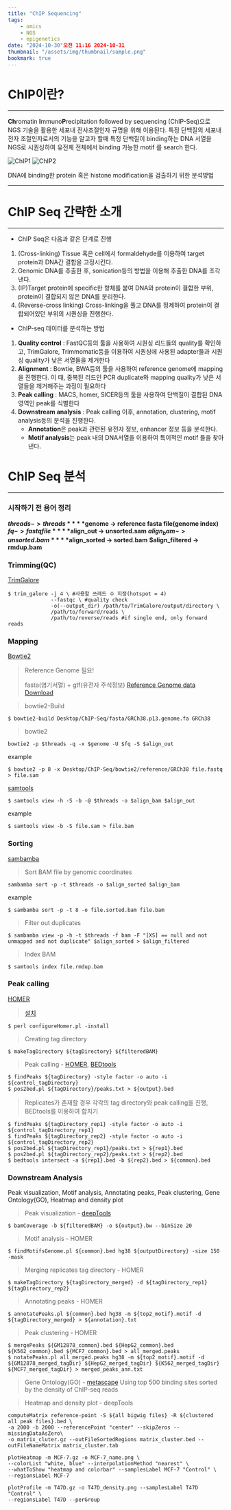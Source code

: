 ```yaml
---
title: "ChIP Sequencing"
tags:
    - omics
    - NGS
    - epigenetics
date: "2024-10-30"오전 11:16 2024-10-31
thumbnail: "/assets/img/thumbnail/sample.png"
bookmark: true
---
```


# ChIP이란?
---

**Ch**romatin **I**mmuno**P**recipitation followed by sequencing (ChIP-Seq)으로 NGS 기술을 활용한 세포내 전사조절인자 규명을 위해 이용된다. 특정 단백질의 세포내 전자 조절인자로서의 기능을 알고자 할때 특정 단백질이 binding하는 DNA 서열을 NGS로 시퀀싱하여 유전체 전체에서 binding 가능한 motif 를 search 한다.

![ChIP1](https://media.cellsignal.com/www/images/resources/applications/chip-educational/chip-protocol-steps.png)
![ChIP2](https://www.merckmillipore.com/INTERSHOP/static/WFS/Merck-KR-Site/-/Merck/ko_KR/Freestyle/BI-Bioscience/Genomic-Analysis/Epigenetics/chip-chip-workflow.jpg)

DNA에 binding한 protein 혹은 histone modification을 검출하기 위한 분석방법

---

# ChIP Seq 간략한 소개
---

- ChIP Seq은 다음과 같은 단계로 진행
1. (Cross-linking) Tissue 혹은 cell에서 formaldehyde를 이용하여 target protein과 DNA간 결합을 고정시킨다.
2. Genomic DNA를 추출한 후, sonication등의 방법을 이용해 추출한 DNA를 조각낸다.
3. (IP)Target protein에 specific한 항체를 붙여 DNA와 protein이 결합한 부위, protein이 결합되지 않은 DNA를 분리한다.
4. (Reverse-cross linking) Cross-linking을 풀고 DNA를 정제하여 protein이 결합되어있던 부위의 시퀀싱을 진행한다.

- ChIP-seq 데이터를 분석하는 방법
1. **Quality control** : FastQC등의 툴을 사용하여 시퀀싱 리드들의 quality를 확인하고, TrimGalore, Trimmomatic등을 이용하여 시퀀싱에 사용된 adapter들과 시퀀싱 quality가 낮은 서열들을 제거한다
2. **Alignment** : Bowtie, BWA등의 툴을 사용하여 reference genome에 mapping을 진행한다. 이 때, 중복된 리드인 PCR duplicate와 mapping quality가 낮은 서열들을 제거해주는 과정이 필요하다
3. **Peak calling** : MACS, homer, SICER등의 툴을 사용하여 단백질이 결합된 DNA영역인 peak를 식별한다
4. **Downstream analysis** : Peak calling 이후, annotation, clustering, motif analysis등의 분석을 진행한다. 
	- **Annotation**은 peak과 관련된 유전자 정보, enhancer 정보 등을 분석한다. 
	- **Motif analysis**는 peak 내의 DNA서열을 이용하여 특이적인 motif 들을 찾아낸다.

# ChIP Seq 분석
---

### 시작하기 전 용어 정리
**$threads -> threads**
**$genome -> reference fasta file(genome index)**
**$fq -> fastq file**
**$align_out -> unsorted.sam**
**$align_bam -> unsorted.bam**
**$align_sorted -> sorted.bam**
**$align_filtered -> rmdup.bam**



### Trimming(QC)
[TrimGalore](https://github.com/FelixKrueger/TrimGalore)

```
$ trim_galore -j 4 \ #사용할 쓰레드 수 지정(hotspot = 4)
              --fastqc \ #quality check
              -o(--output_dir) /path/to/TrimGalore/output/directory \
              /path/to/forward/reads \
              /path/to/reverse/reads #if single end, only forward reads
```

### Mapping
[Bowtie2](https://bowtie-bio.sourceforge.net/bowtie2/index.shtml)

> Reference Genome 필요!
>
> fasta(염기서열) + gtf(유전자 주석정보)
[Reference Genome data Download](https://www.gencodegenes.org/)

> bowtie2-Build

```
$ bowtie2-build Desktop/ChIP-Seq/fasta/GRCh38.p13.genome.fa GRCh38
```

> bowtie2

```
bowtie2 -p $threads -q -x $genome -U $fq -S $align_out
```

example
```
$ bowtie2 -p 8 -x Desktop/ChIP-Seq/bowtie2/reference/GRCh38 file.fastq > file.sam
```

[samtools](https://www.htslib.org/)

```
$ samtools view -h -S -b -@ $threads -o $align_bam $align_out
```
example
```
$ samtools view -b -S file.sam > file.bam
```

### Sorting
[sambamba](https://github.com/biod/sambamba)
> Sort BAM file by genomic coordinates

```
sambamba sort -p -t $threads -o $align_sorted $align_bam
```
example
```
$ sambamba sort -p -t 8 -o file.sorted.bam file.bam
```

> Filter out duplicates

```
$ sambamba view -p -h -t $threads -f bam -F "[XS] == null and not unmapped and not duplicate" $align_sorted > $align_filtered
```

> Index BAM

```
$ samtools index file.rmdup.bam
```

### Peak calling
[HOMER](http://homer.ucsd.edu/homer/)

> [설치](https://www.notion.so/ChIP-Seq-7521d94f358d46b3a92a378b54edf18f?pvs=4#dad827534ef44fb6b7807f1557fdfa9b)

```
$ perl configureHomer.pl -install
```

> Creating tag directory

```
$ makeTagDirectory ${tagDirectory} ${filteredBAM}
```

> Peak calling - [HOMER](http://homer.ucsd.edu/homer/), [BEDtools](https://bedtools.readthedocs.io/en/latest/)

```
$ findPeaks ${tagDirectory} -style factor -o auto -i ${control_tagDirectory}
$ pos2bed.pl ${tagDirectory}/peaks.txt > ${output}.bed
```

> Replicates가 존재할 경우 각각의 tag directory와 peak calling을 진행, BEDtools를 이용하여 합치기

```
$ findPeaks ${tagDirectory_rep1} -style factor -o auto -i ${control_tagDirectory_rep1}
$ findPeaks ${tagDirectory_rep2} -style factor -o auto -i ${control_tagDirectory_rep2}
$ pos2bed.pl ${tagDirectory_rep1}/peaks.txt > ${rep1}.bed
$ pos2bed.pl ${tagDirectory_rep2}/peaks.txt > ${rep2}.bed
$ bedtools intersect -a ${rep1}.bed -b ${rep2}.bed > ${common}.bed
```


### Downstream Analysis
Peak visualization, Motif analysis, Annotating peaks, Peak clustering, Gene Ontology(GO), Heatmap and density plot

> Peak visualization - [deepTools](https://deeptools.readthedocs.io/en/develop/)

```
$ bamCoverage -b ${filteredBAM} -o ${output}.bw --binSize 20
```

> Motif analysis - HOMER

```
$ findMotifsGenome.pl ${common}.bed hg38 ${outputDirectory} -size 150 -mask
```

> Merging replicates tag directory - HOMER

```
$ makeTagDirectory ${tagDirectory_merged} -d ${tagDirectory_rep1} ${tagDirectory_rep2}
```

> Annotating peaks - HOMER

```
$ annotatePeaks.pl ${common}.bed hg38 -m ${top2_motif}.motif -d ${tagDirectory_merged} > ${annotation}.txt
```

> Peak clustering - HOMER

```
$ mergePeaks ${GM12878_common}.bed ${HepG2_common}.bed ${K562_common}.bed ${MCF7_common}.bed > all_merged.peaks
$ notatePeaks.pl all_merged.peaks hg38 -m ${top2_motif}.motif -d ${GM12878_merged_tagDir} ${HepG2_merged_tagDir} ${K562_merged_tagDir} ${MCF7_merged_tagDir} > merged_peaks_ann.txt 
```

> Gene Ontology(GO) - [metascape](https://metascape.org/gp/index.html#/main/step1)
Using top 500 binding sites sorted by the density of ChIP-seq reads

> Heatmap and density plot - deepTools

```
computeMatrix reference-point -S ${all bigwig files} -R ${clustered all peak files}.bed \ 
-a 2000 -b 2000 --referencePoint "center" --skipZeros --missingDataAsZero\
-o matrix_cluter.gz --outFileSortedRegions matrix_cluster.bed --outFileNameMatrix matrix_cluster.tab
```
```
plotHeatmap -m MCF-7.gz -o MCF-7_name.png \
--colorList "white, blue" --interpolationMethod "nearest" \
--whatToShow "heatmap and colorbar" --samplesLabel MCF-7 "Control" \
--regionsLabel MCF-7
```
```
plotProfile -m T47D.gz -o T47D_density.png --samplesLabel T47D "Control" \
--regionsLabel T47D --perGroup
```